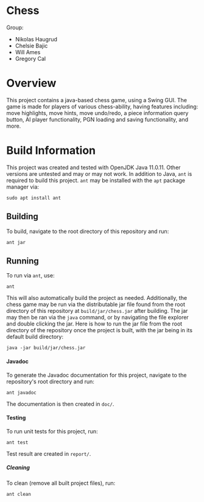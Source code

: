 # Chess
Group:
- Nikolas Haugrud
- Chelsie Bajic
- Will Ames
- Gregory Cal

# Overview

This project contains a java-based chess game, using a Swing GUI. The game is made
for players of various chess-ability, having features including: move highlights,
move hints, move undo/redo, a piece information query button, AI player
functionality, PGN loading and saving functionality, and more.

# Build Information

This project was created and tested with OpenJDK Java 11.0.11. Other versions
are untested and may or may not work. In addition to Java, `ant` is required
to build this project. `ant` may be installed with the `apt` package manager
via:

```
sudo apt install ant
```

## Building

To build, navigate to the root directory of this repository and run:

```
ant jar
```

## Running

To run via `ant`, use:

```
ant
```

This will also automatically build the project as needed. Additionally, the
chess game may be run via the distributable jar file found from the root
directory of this repository at `build/jar/chess.jar` after building. The jar
may then be ran via the `java` command, or by navigating the file explorer and
double clicking the jar. Here is how to run the jar file from the root directory
of the repository once the project is built, with the jar being in its default
build directory:

```
java -jar build/jar/chess.jar
```

#### Javadoc

To generate the Javadoc documentation for this project, navigate to the
repository's root directory and run:

```
ant javadoc
```

The documentation is then created in `doc/`.

#### Testing

To run unit tests for this project, run:

```
ant test
```

Test result are created in `report/`.

##### Cleaning

To clean (remove all built project files), run:

```
ant clean
```
